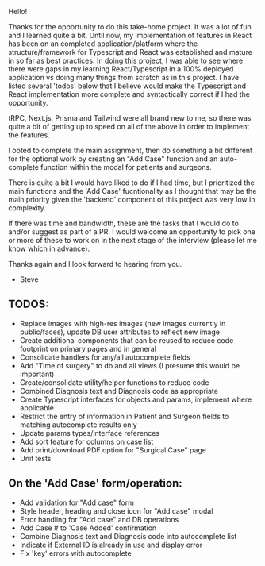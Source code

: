 
Hello!

Thanks for the opportunity to do this take-home project.  It was a lot of fun and I learned quite a bit.  Until now, my implementation of features in React has been on an completed application/platform where the structure/framework for Typescript and React was established and mature in so far as best practices.  In doing this project, I was able to see where there were gaps in my learning React/Typescript in a 100% deployed application vs doing many things from scratch as in this project.  I have listed several 'todos' below that I believe would make the Typescript and React implementation more complete and syntactically correct if I had the opportunity. 

tRPC, Next.js, Prisma and Tailwind were all brand new to me, so there was quite a bit of getting up to speed on all of the above in order to implement the features.

I opted to complete the main assignment, then do something a bit different for the optional work by creating an "Add Case" function and an auto-complete function within the modal for patients and surgeons.

There is quite a bit I would have liked to do if I had time, but I prioritized the main functions and the 'Add Case' fucntionality as I thought that may be the main priority given the 'backend' component of this project was very low in complexity.

If there was time and bandwidth, these are the tasks that I would do to and/or suggest as part of a PR.  I would welcome an opportunity to pick one or more of these to work on in the next stage of the interview (please let me know which in advance).

Thanks again and I look forward to hearing from you.

- Steve

## TODOS:

- Replace images with high-res images (new images currently in public/faces), update DB user attributes to reflect new image
- Create additional components that can be reused to reduce code footprint on primary pages and in general
- Consolidate handlers for any/all autocomplete fields
- Add "Time of surgery" to db and all views (I presume this would be important)
- Create/consolidate utility/helper functions to reduce code
- Combined Diagnosis text and Diagnosis code as appropriate
- Create Typescript interfaces for objects and params, implement where applicable
- Restrict the entry of information in Patient and Surgeon fields to matching autocomplete results only
- Update params types/interface references
- Add sort feature for columns on case list
- Add print/download PDF option for "Surgical Case" page
- Unit tests

## On the 'Add Case' form/operation:

- Add validation for "Add case" form
- Style header, heading and close icon for "Add case" modal
- Error handling for "Add case" and DB operations
- Add Case # to 'Case Added' confirmation
- Combine Diagnosis text and Diagnosis code into autocomplete list
- Indicate if External ID is already in use and display error
- Fix 'key' errors with autocomplete
